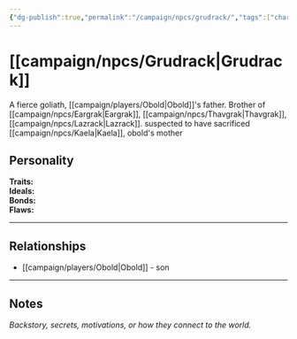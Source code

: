 ```yaml
---
{"dg-publish":true,"permalink":"/campaign/npcs/grudrack/","tags":["character","npc"],"noteIcon":"","created":"2025-10-26T18:47:54.838-07:00","updated":"2025-10-27T13:37:21.325-07:00"}
---
```


# [[campaign/npcs/Grudrack\|Grudrack]]
A fierce goliath, [[campaign/players/Obold\|Obold]]'s father. Brother of [[campaign/npcs/Eargrak\|Eargrak]], [[campaign/npcs/Thavgrak\|Thavgrak]], [[campaign/npcs/Lazrack\|Lazrack]].
suspected to have sacrificed [[campaign/npcs/Kaela\|Kaela]], obold's mother
## Personality
**Traits:**  
**Ideals:**  
**Bonds:**  
**Flaws:**  

---

## Relationships
- [[campaign/players/Obold\|Obold]] - son

---

## Notes
*Backstory, secrets, motivations, or how they connect to the world.*